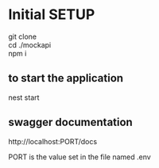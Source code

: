 # Initial SETUP
git clone <url> <br/>
cd ./mockapi <br/>
npm i

## to start the application
nest start

## swagger documentation
http://localhost:PORT/docs <br/>

PORT is the value set in the file named .env
